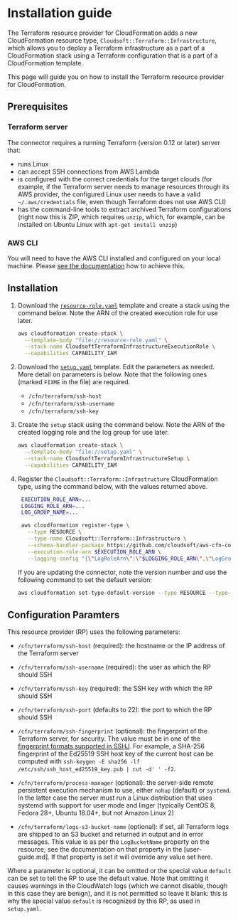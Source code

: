 # Installation guide

The Terraform resource provider for CloudFormation adds a new CloudFormation resource type, `Cloudsoft::Terraform::Infrastructure`, which allows you to deploy a Terraform infrastructure as a part of a CloudFormation stack using a Terraform configuration that is a part of a CloudFormation template.

This page will guide you on how to install the Terraform resource provider for CloudFormation.

## Prerequisites

### Terraform server

The connector requires a running Terraform (version 0.12 or later) server that:
- runs Linux
- can accept SSH connections from AWS Lambda
- is configured with the correct credentials for the target clouds
  (for example, if the Terraform server needs to manage resources through its AWS provider,
  the configured Linux user needs to have a valid `~/.aws/credentials` file, even though
  Terraform does not use AWS CLI)
- has the command-line tools to extract archived Terraform configurations (right now this
  is ZIP, which requires `unzip`, which, for example, can be installed on Ubuntu Linux
  with `apt-get install unzip`)

### AWS CLI

You will need to have the AWS CLI installed and configured on your local machine. Please [see the documentation](https://docs.aws.amazon.com/cli/latest/userguide/cli-chap-install.html) how to achieve this.

## Installation

1. Download the [`resource-role.yaml`](https://raw.githubusercontent.com/cloudsoft/aws-cfn-connector-for-terraform/master/resource-role.yaml) template and create a stack using the command below. 
   Note the ARN of the created execution role for use later.
   ```sh
   aws cloudformation create-stack \
     --template-body "file://resource-role.yaml" \
     --stack-name CloudsoftTerraformInfrastructureExecutionRole \
     --capabilities CAPABILITY_IAM
   ```

1. Download the [`setup.yaml`](https://raw.githubusercontent.com/cloudsoft/aws-cfn-connector-for-terraform/master/setup.yaml) template.
   Edit the parameters as needed. More detail on parameters is below. Note that the following ones (marked `FIXME` in the file) are required.
   
   - `/cfn/terraform/ssh-host`
   - `/cfn/terraform/ssh-username`
   - `/cfn/terraform/ssh-key`
   
1. Create the `setup` stack using the command below. Note the ARN of the created logging role and the log group for use later.
   ```sh
   aws cloudformation create-stack \
     --template-body "file://setup.yaml" \
     --stack-name CloudsoftTerraformInfrastructureSetup \
     --capabilities CAPABILITY_IAM
   ```

1. Register the `Cloudsoft::Terraform::Infrastructure` CloudFormation type, using the command below, with the values returned above.
   ```sh
    EXECUTION_ROLE_ARN=...
    LOGGING_ROLE_ARN=...
    LOG_GROUP_NAME=...

    aws cloudformation register-type \
      --type RESOURCE \
      --type-name Cloudsoft::Terraform::Infrastructure \
      --schema-handler-package https://github.com/cloudsoft/aws-cfn-connector-for-terraform/releases/download/latest/cloudsoft-terraform-infrastructure.zip \
      --execution-role-arn $EXECUTION_ROLE_ARN \
      --logging-config "{\"LogRoleArn\":\"$LOGGING_ROLE_ARN\",\"LogGroupName\": \"$LOG_GROUP_NAME\"}"
   ```
   
   If you are updating the connector, note the version number and use the following command to set the default version:
   ```sh
   aws cloudformation set-type-default-version --type RESOURCE --type-name Cloudsoft::Terraform::Infrastructure --version-id 0000000N
   ```

## Configuration Paramters

This resource provider (RP) uses the following parameters:

   - `/cfn/terraform/ssh-host` (required): the hostname or the IP address of the Terraform server
   
   - `/cfn/terraform/ssh-username` (required): the user as which the RP should SSH
   
   - `/cfn/terraform/ssh-key` (required): the SSH key with which the RP should SSH
    
   - `/cfn/terraform/ssh-port` (defaults to 22): the port to which the RP should SSH
   
   - `/cfn/terraform/ssh-fingerprint` (optional): the fingerprint of the Terraform server, for security.
     The value must be in one of the
     [fingerprint formats supported in SSHJ](https://github.com/hierynomus/sshj/blob/master/src/main/java/net/schmizz/sshj/transport/verification/FingerprintVerifier.java#L33).
     For example, a SHA-256 fingerprint of the Ed25519 SSH host key of the current host
     can be computed with `ssh-keygen -E sha256 -lf /etc/ssh/ssh_host_ed25519_key.pub | cut -d' ' -f2`.
    
   - `/cfn/terraform/process-manager` (optional): the server-side remote persistent execution mechanism to use,
     either `nohup` (default) or `systemd`. In the latter case the server
     must run a Linux distribution that uses systemd with support for user mode and linger
     (typically CentOS 8, Fedora 28+, Ubuntu 18.04+, but not Amazon Linux 2)
        
   - `/cfn/terraform/logs-s3-bucket-name` (optional): if set, all Terraform logs are shipped to an S3
     bucket and returned in output and in error messages.
     This value is as per the `LogBucketName` property on the resource;
     see the documentation on that property in the [user-guide.md].
     If that property is set it will override any value set here.

Where a parameter is optional, it can be omitted or the special value `default` can be set to tell the RP
to use the default value.  Note that omitting it causes warnings in the CloudWatch logs 
(which we cannot disable, though in this case they are benign), and it is not permitted so leave it blank:
this is why the special value `default` is recognized by this RP, as used in `setup.yaml`.
  
